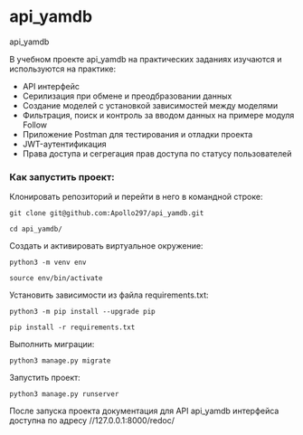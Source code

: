 # api_yamdb
api_yamdb

В учебном проекте api_yamdb на практических заданиях
изучаются и используются на практике:

- API интерфейс
- Серилизация при обмене и преодбразовании данных
- Создание моделей с установкой зависимостей между моделями
- Фильтрация, поиск и контроль за вводом данных на примере модуля Follow
- Приложение Postman для тестирования и отладки проекта
- JWT-аутентификация
- Права доступа и сегрегация прав доступа по статусу пользователей  


### Как запустить проект:

Клонировать репозиторий и перейти в него в командной строке:

```
git clone git@github.com:Apollo297/api_yamdb.git
```

```
cd api_yamdb/
```

Cоздать и активировать виртуальное окружение:

```
python3 -m venv env
```

```
source env/bin/activate
```

Установить зависимости из файла requirements.txt:

```
python3 -m pip install --upgrade pip
```

```
pip install -r requirements.txt
```

Выполнить миграции:

```
python3 manage.py migrate
```

Запустить проект:

```
python3 manage.py runserver
```
После запуска проекта документация для API api_yamdb интерфейса
доступна по адресу //127.0.0.1:8000/redoc/ 
